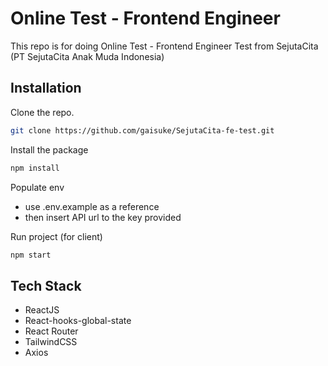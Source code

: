 # Online Test - Frontend Engineer

This repo is for doing Online Test - Frontend Engineer Test from SejutaCita (PT SejutaCita Anak Muda Indonesia)<br />

## Installation

Clone the repo.

```bash
git clone https://github.com/gaisuke/SejutaCita-fe-test.git
```

Install the package

```bash
npm install
```

Populate env
- use .env.example as a reference
- then insert API url to the key provided

Run project (for client)

```bash
npm start
```

## Tech Stack

- ReactJS
- React-hooks-global-state
- React Router
- TailwindCSS
- Axios
